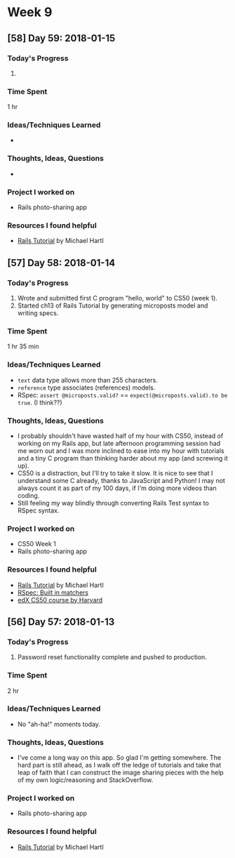 # Week 9

## [58] Day 59: 2018-01-15

### Today's Progress

1. 

### Time Spent

1 hr

### Ideas/Techniques Learned

- 

### Thoughts, Ideas, Questions

- 

### Project I worked on

- Rails photo-sharing app

### Resources I found helpful

- [Rails Tutorial](https://www.railstutorial.org/book/) by Michael Hartl

## [57] Day 58: 2018-01-14

### Today's Progress

1. Wrote and submitted first C program "hello, world" to CS50 (week 1).
2. Started ch13 of Rails Tutorial by generating microposts model and writing specs.

### Time Spent

1 hr 35 min

### Ideas/Techniques Learned

- `text` data type allows more than 255 characters.
- `reference` type associates (references) models.
- RSpec: `assert @microposts.valid?` == `expect(@microposts.valid).to be true`. (I think??)

### Thoughts, Ideas, Questions

- I probably shouldn't have wasted half of my hour with CS50, instead of working on my Rails app, but late afternoon programming session had me worn out and I was more inclined to ease into my hour with tutorials and a tiny C program than thinking harder about my app (and screwing it up).
- CS50 is a distraction, but I'll try to take it slow. It is nice to see that I understand some C already, thanks to JavaScript and Python! I may not always count it as part of my 100 days, if I'm doing more videos than coding.
- Still feeling my way blindly through converting Rails Test syntax to RSpec syntax.

### Project I worked on

- CS50 Week 1
- Rails photo-sharing app

### Resources I found helpful

- [Rails Tutorial](https://www.railstutorial.org/book/) by Michael Hartl
- [RSpec: Built in matchers](https://relishapp.com/rspec/rspec-expectations/docs/built-in-matchers)
- [edX CS50 course by Harvard](https://www.edx.org/course/introduction-computer-science-harvardx-cs50x)


## [56] Day 57: 2018-01-13

### Today's Progress

1. Password reset functionality complete and pushed to production.

### Time Spent

2 hr

### Ideas/Techniques Learned

- No "ah-ha!" moments today.

### Thoughts, Ideas, Questions

- I've come a long way on this app. So glad I'm getting somewhere. The hard part is still ahead, as I walk off the ledge of tutorials and take that leap of faith that I can construct the image sharing pieces with the help of my own logic/reasoning and StackOverflow.

### Project I worked on

- Rails photo-sharing app

### Resources I found helpful

- [Rails Tutorial](https://www.railstutorial.org/book/) by Michael Hartl
